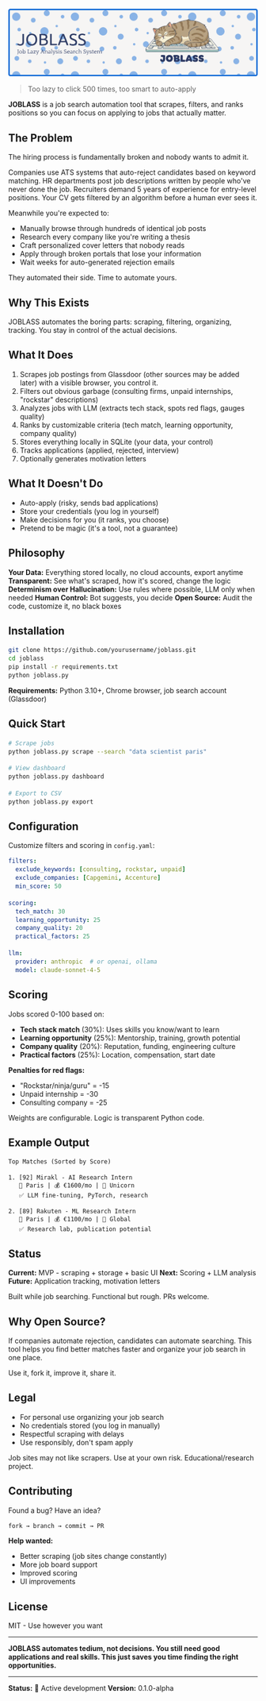 ![Header](./assets/images/github-header-banner.png)

> Too lazy to click 500 times, too smart to auto-apply

**JOBLASS** is a job search automation tool that scrapes, filters, and ranks positions so you can focus on applying to jobs that actually matter.

## The Problem

The hiring process is fundamentally broken and nobody wants to admit it.

Companies use ATS systems that auto-reject candidates based on keyword matching. HR departments post job descriptions written by people who've never done the job. Recruiters demand 5 years of experience for entry-level positions. Your CV gets filtered by an algorithm before a human ever sees it.

Meanwhile you're expected to:
- Manually browse through hundreds of identical job posts
- Research every company like you're writing a thesis
- Craft personalized cover letters that nobody reads
- Apply through broken portals that lose your information
- Wait weeks for auto-generated rejection emails

They automated their side. Time to automate yours.

## Why This Exists

JOBLASS automates the boring parts: scraping, filtering, organizing, tracking. You stay in control of the actual decisions.

## What It Does

1. Scrapes job postings from Glassdoor (other sources may be added later) with a visible browser, you control it.
2. Filters out obvious garbage (consulting firms, unpaid internships, "rockstar" descriptions)
3. Analyzes jobs with LLM (extracts tech stack, spots red flags, gauges quality)
4. Ranks by customizable criteria (tech match, learning opportunity, company quality)
5. Stores everything locally in SQLite (your data, your control)
6. Tracks applications (applied, rejected, interview)
7. Optionally generates motivation letters

## What It Doesn't Do

- Auto-apply (risky, sends bad applications)
- Store your credentials (you log in yourself)
- Make decisions for you (it ranks, you choose)
- Pretend to be magic (it's a tool, not a guarantee)

## Philosophy

**Your Data:** Everything stored locally, no cloud accounts, export anytime
**Transparent:** See what's scraped, how it's scored, change the logic
**Determinism over Hallucination:** Use rules where possible, LLM only when needed
**Human Control:** Bot suggests, you decide
**Open Source:** Audit the code, customize it, no black boxes

## Installation

```bash
git clone https://github.com/yourusername/joblass.git
cd joblass
pip install -r requirements.txt
python joblass.py
```

**Requirements:** Python 3.10+, Chrome browser, job search account (Glassdoor)

## Quick Start

```bash
# Scrape jobs
python joblass.py scrape --search "data scientist paris"

# View dashboard
python joblass.py dashboard

# Export to CSV
python joblass.py export
```

## Configuration

Customize filters and scoring in `config.yaml`:

```yaml
filters:
  exclude_keywords: [consulting, rockstar, unpaid]
  exclude_companies: [Capgemini, Accenture]
  min_score: 50

scoring:
  tech_match: 30
  learning_opportunity: 25
  company_quality: 20
  practical_factors: 25

llm:
  provider: anthropic  # or openai, ollama
  model: claude-sonnet-4-5
```

## Scoring

Jobs scored 0-100 based on:
- **Tech stack match** (30%): Uses skills you know/want to learn
- **Learning opportunity** (25%): Mentorship, training, growth potential
- **Company quality** (20%): Reputation, funding, engineering culture
- **Practical factors** (25%): Location, compensation, start date

**Penalties for red flags:**
- "Rockstar/ninja/guru" = -15
- Unpaid internship = -30
- Consulting company = -25

Weights are configurable. Logic is transparent Python code.

## Example Output

```
Top Matches (Sorted by Score)

1. [92] Mirakl - AI Research Intern
   📍 Paris | 💰 €1600/mo | 🏢 Unicorn
   ✅ LLM fine-tuning, PyTorch, research

2. [89] Rakuten - ML Research Intern
   📍 Paris | 💰 €1100/mo | 🏢 Global
   ✅ Research lab, publication potential
```

## Status

**Current:** MVP - scraping + storage + basic UI
**Next:** Scoring + LLM analysis
**Future:** Application tracking, motivation letters

Built while job searching. Functional but rough. PRs welcome.

## Why Open Source?

If companies automate rejection, candidates can automate searching. This tool helps you find better matches faster and organize your job search in one place.

Use it, fork it, improve it, share it.

## Legal

- For personal use organizing your job search
- No credentials stored (you log in manually)
- Respectful scraping with delays
- Use responsibly, don't spam apply

Job sites may not like scrapers. Use at your own risk. Educational/research project.

## Contributing

Found a bug? Have an idea?

```bash
fork → branch → commit → PR
```

**Help wanted:**
- Better scraping (job sites change constantly)
- More job board support
- Improved scoring
- UI improvements

## License

MIT - Use however you want

---

**JOBLASS automates tedium, not decisions. You still need good applications and real skills. This just saves you time finding the right opportunities.**

---

**Status:** 🚧 Active development
**Version:** 0.1.0-alpha